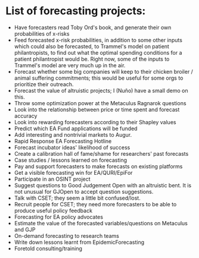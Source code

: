 # List of forecasting projects:

- Have forecasters read Toby Ord's book, and generate their own probabilities of x-risks
- Feed forecasted x-risk probabilities, in addition to some other inputs which could also be forecasted, to Trammel's model on patient philantropists, to find out what the optimal spending conditions for a patient philantropist would be. Right now, some of the inputs to Trammel's model are very much up in the air.
- Forecast whether some big companies will keep to their chicken broiler / animal suffering commitments; this would be useful for some orgs to prioritize their outreach.
- Forecast the value of altruistic projects; I (Nuño) have a small demo on this.
- Throw some optimization power at the Metaculus Ragnarok questions
- Look into the relationship between price or time spent and forecast accuracy
- Look into rewarding forecasters according to their Shapley values
- Predict which EA Fund applications will be funded
- Add interesting and nontrivial markets to Augur.
- Rapid Response EA Forecasting Hotline
- Forecast incubator ideas' likelihood of success
- Create a calibration hall of fame/shame for researchers' past forecasts
- Case studies / lessons learned on forecasting
- Pay and support forecasters to make forecasts on existing platforms
- Get a visible forecasting win for EA/QURI/EpiFor
- Participate in an OSINT project
- Suggest questions to Good Judgement Open with an altruistic bent. It is not unusual for GJOpen to accept question suggestions. 
- Talk with CSET; they seem a little bit confused/lost. 
- Recruit people for CSET; they need more forecasters to be able to produce useful policy feedback
- Forecasting for EA policy advocates
- Estimate the value of the forecasted variables/questions on Metaculus and GJP
- On-demand forecasting to research teams
- Write down lessons learnt from EpidemicForecasting
- Foretold consulting/training
